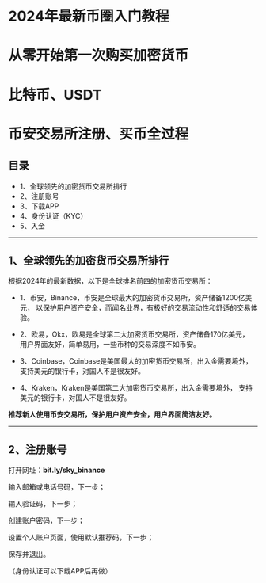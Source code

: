 # **2024年最新币圈入门教程**
# **从零开始第一次购买加密货币**
# **比特币、USDT**
# **币安交易所注册、买币全过程**

## **目录**
- 1、全球领先的加密货币交易所排行
- 2、注册账号
- 3、下载APP
- 4、身份认证（KYC）
- 5、入金
---
## **1、全球领先的加密货币交易所排行**
根据2024年的最新数据，以下是全球排名前四的加密货币交易所：

- 1、币安，Binance，币安是全球最大的加密货币交易所，资产储备1200亿美元，
    以保护用户资产安全，而闻名业界，有极好的交易流动性和舒适的交易体验。

- 2、欧易，Okx，欧易是全球第二大加密货币交易所，资产储备170亿美元，
    用户界面友好，简单易用，一些币种的交易深度不如币安。

- 3、Coinbase，Coinbase是美国最大的加密货币交易所，出入金需要境外，
    支持美元的银行卡，对国人不是很友好。 

- 4、Kraken，Kraken是美国第二大加密货币交易所，出入金需要境外，
    支持美元的银行卡，对国人不是很友好。

**推荐新人使用币安交易所，保护用户资产安全，用户界面简洁友好。**


---
## **2、注册账号**
打开网址：**bit.ly/sky_binance**

输入邮箱或电话号码，下一步；

输入验证码，下一步；

创建账户密码，下一步；

设置个人账户页面，使用默认推荐码，下一步；

保存并退出。

（身份认证可以下载APP后再做）

